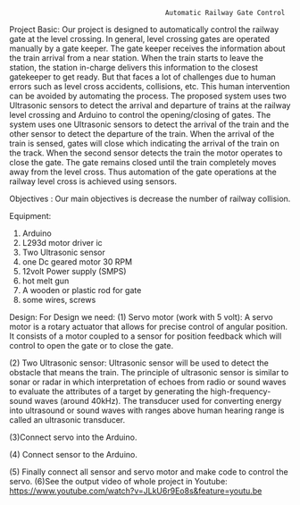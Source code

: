                                            Automatic Railway Gate Control
                                           
Project Basic:
Our project is designed to automatically control the railway gate at the level crossing. 
In general, level crossing gates are operated manually by a gate keeper. The gate keeper receives the information about the train arrival from a near station. When the train starts to leave the station, the station in-charge delivers this information to the closest gatekeeper to get ready. 
But that faces a lot of challenges due to human errors such as level cross accidents, collisions, etc.  This human intervention can be avoided by automating the process.
The proposed system uses two Ultrasonic sensors to detect the arrival and departure of trains at the railway level crossing and Arduino to control the opening/closing of gates. The system uses one Ultrasonic sensors to detect the arrival of the train and the other sensor to detect the departure of the train. When the arrival of the train is sensed, gates will close which indicating the arrival of the train on the track. When the second sensor detects the train the motor operates to close the gate. The gate remains closed until the train completely moves away from the level cross. Thus automation of the gate operations at the railway level cross is achieved using sensors.


Objectives :
Our main objectives is decrease the number of railway collision.

Equipment:
1. Arduino
2. L293d motor driver ic
3. Two Ultrasonic sensor
4. one Dc geared motor 30 RPM
5. 12volt Power supply (SMPS)
6. hot melt gun
7. A wooden or plastic rod for gate 
8. some wires, screws 

Design:
 For Design we need:
(1)	Servo motor (work with 5 volt): A servo motor is a rotary actuator that allows for precise control of angular position. It consists of a motor coupled to a sensor for position feedback which will control to open the gate or to close the gate.

 
(2) Two Ultrasonic sensor:
Ultrasonic sensor will be used to detect the obstacle that means the train. The principle of ultrasonic sensor is similar to sonar or radar in which  interpretation of echoes from radio or sound waves to evaluate the attributes of a target by generating the high-frequency-sound waves (around 40kHz). The transducer used for converting energy into ultrasound or sound waves with ranges above human hearing range is called an ultrasonic transducer.
 
(3)Connect servo into the Arduino.
 
(4) Connect sensor to the Arduino.
 

(5) Finally connect all sensor and servo motor and make code to control the servo. 
(6)See the output video of whole project in Youtube: https://www.youtube.com/watch?v=JLkU6r9Eo8s&feature=youtu.be
